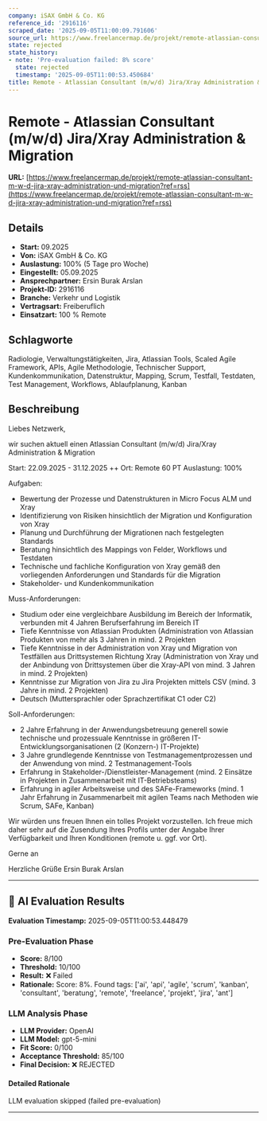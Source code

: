 ```yaml
---
company: iSAX GmbH & Co. KG
reference_id: '2916116'
scraped_date: '2025-09-05T11:00:09.791606'
source_url: https://www.freelancermap.de/projekt/remote-atlassian-consultant-m-w-d-jira-xray-administration-und-migration?ref=rss
state: rejected
state_history:
- note: 'Pre-evaluation failed: 8% score'
  state: rejected
  timestamp: '2025-09-05T11:00:53.450684'
title: Remote - Atlassian Consultant (m/w/d) Jira/Xray Administration & Migration
---
```



# Remote - Atlassian Consultant (m/w/d) Jira/Xray Administration & Migration
**URL:** [https://www.freelancermap.de/projekt/remote-atlassian-consultant-m-w-d-jira-xray-administration-und-migration?ref=rss](https://www.freelancermap.de/projekt/remote-atlassian-consultant-m-w-d-jira-xray-administration-und-migration?ref=rss)
## Details
- **Start:** 09.2025
- **Von:** iSAX GmbH & Co. KG
- **Auslastung:** 100% (5 Tage pro Woche)
- **Eingestellt:** 05.09.2025
- **Ansprechpartner:** Ersin Burak Arslan
- **Projekt-ID:** 2916116
- **Branche:** Verkehr und Logistik
- **Vertragsart:** Freiberuflich
- **Einsatzart:** 100
                                                % Remote

## Schlagworte
Radiologie, Verwaltungstätigkeiten, Jira, Atlassian Tools, Scaled Agile Framework, APIs, Agile Methodologie, Technischer Support, Kundenkommunikation, Datenstruktur, Mapping, Scrum, Testfall, Testdaten, Test Management, Workflows, Ablaufplanung, Kanban

## Beschreibung
Liebes Netzwerk,

wir suchen aktuell einen Atlassian Consultant (m/w/d) Jira/Xray Administration & Migration

Start: 22.09.2025 - 31.12.2025 ++
Ort: Remote 60 PT
Auslastung: 100%

Aufgaben:
- Bewertung der Prozesse und Datenstrukturen in Micro Focus ALM und Xray
- Identifizierung von Risiken hinsichtlich der Migration und Konfiguration von Xray
- Planung und Durchführung der Migrationen nach festgelegten Standards
- Beratung hinsichtlich des Mappings von Felder, Workflows und Testdaten
- Technische und fachliche Konfiguration von Xray gemäß den vorliegenden Anforderungen und Standards für die Migration
- Stakeholder- und Kundenkommunikation

Muss-Anforderungen:
- Studium oder eine vergleichbare Ausbildung im Bereich der Informatik, verbunden mit 4 Jahren Berufserfahrung im Bereich IT
- Tiefe Kenntnisse von Atlassian Produkten (Administration von Atlassian Produkten von mehr als 3 Jahren in mind. 2 Projekten
- Tiefe Kenntnisse in der Administration von Xray und Migration von Testfällen aus Drittsystemen Richtung Xray (Administration von Xray und der Anbindung von Drittsystemen über die Xray-API von mind. 3 Jahren in mind. 2 Projekten)
- Kenntnisse zur Migration von Jira zu Jira Projekten mittels CSV (mind. 3 Jahre in mind. 2 Projekten)
- Deutsch (Muttersprachler oder Sprachzertifikat C1 oder C2)

Soll-Anforderungen:
- 2 Jahre Erfahrung in der Anwendungsbetreuung generell sowie technische und prozessuale Kenntnisse in größeren IT-Entwicklungsorganisationen (2 (Konzern-) IT-Projekte)
- 3 Jahre grundlegende Kenntnisse von Testmanagementprozessen und der Anwendung von mind. 2 Testmanagement-Tools
- Erfahrung in Stakeholder-/Dienstleister-Management (mind. 2 Einsätze in Projekten in Zusammenarbeit mit IT-Betriebsteams)
- Erfahrung in agiler Arbeitsweise und des SAFe-Frameworks (mind. 1 Jahr Erfahrung in Zusammenarbeit mit agilen Teams nach Methoden wie Scrum, SAFe, Kanban)

Wir würden uns freuen Ihnen ein tolles Projekt vorzustellen.
Ich freue mich daher sehr auf die Zusendung Ihres Profils unter der Angabe Ihrer Verfügbarkeit und Ihren Konditionen (remote u. ggf. vor Ort).

Gerne an

Herzliche Grüße
Ersin Burak Arslan

---

## 🤖 AI Evaluation Results

**Evaluation Timestamp:** 2025-09-05T11:00:53.448479

### Pre-Evaluation Phase
- **Score:** 8/100
- **Threshold:** 10/100
- **Result:** ❌ Failed
- **Rationale:** Score: 8%. Found tags: ['ai', 'api', 'agile', 'scrum', 'kanban', 'consultant', 'beratung', 'remote', 'freelance', 'projekt', 'jira', 'ant']

### LLM Analysis Phase
- **LLM Provider:** OpenAI
- **LLM Model:** gpt-5-mini
- **Fit Score:** 0/100
- **Acceptance Threshold:** 85/100
- **Final Decision:** ❌ REJECTED

#### Detailed Rationale
LLM evaluation skipped (failed pre-evaluation)

---
